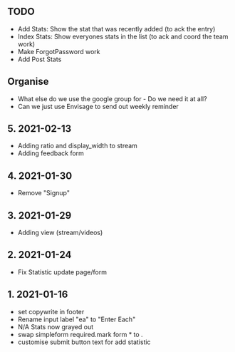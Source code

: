 
## TODO

* Add Stats: Show the stat that was recently added (to ack the entry)
* Index Stats: Show everyones stats in the list (to ack and coord the team work)
* Make ForgotPassword work
* Add Post Stats

## Organise

* What else do we use the google group for - Do we need it at all?
* Can we just use Envisage to send out weekly reminder

## 5. 2021-02-13

* Adding ratio and display_width to stream
* Adding feedback form

## 4. 2021-01-30

* Remove "Signup"

## 3. 2021-01-29

* Adding view (stream/videos)

## 2. 2021-01-24

* Fix Statistic update page/form

## 1. 2021-01-16

* set copywrite in footer
* Rename input label "ea" to "Enter Each"
* N/A Stats now grayed out
* swap simpleform required.mark form * to .
* customise submit button text for add statistic
